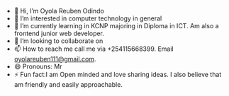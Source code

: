 - 👋 Hi, I’m Oyola Reuben Odindo
- 👀 I’m interested in computer technology in general
- 🌱 I’m currently learning in KCNP majoring in Diploma in ICT. Am also a frontend junior web developer.
- 💞️ I’m looking to collaborate on 
- 📫 How to reach me call me via +254115668399. Email oyolareuben111@gmail.com.
- 😄 Pronouns: Mr
- ⚡ Fun fact:I am Open minded and love sharing ideas. I also believe that am friendly and easily approachable.

<!---
254115668399/254115668399 is a ✨ special ✨ repository because its `README.md` (this file) appears on your GitHub profile.
You can click the Preview link to take a look at your changes.
--->
